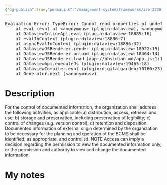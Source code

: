 ```yaml
---
{"dg-publish":true,"permalink":"/management-system/frameworks/iso-22301-2019/iso-22301-2019-7-5-3-2/","tags":["requirement"],"noteIcon":"1"}
---
```



<pre class="dataview dataview-error">Evaluation Error: TypeError: Cannot read properties of undefined (reading 'file')
    at eval (eval at &lt;anonymous&gt; (plugin:dataview), &lt;anonymous&gt;:3:24)
    at DataviewInlineApi.eval (plugin:dataview:18885:16)
    at evalInContext (plugin:dataview:18886:7)
    at asyncEvalInContext (plugin:dataview:18896:32)
    at DataviewJSRenderer.render (plugin:dataview:18922:19)
    at DataviewJSRenderer.onload (plugin:dataview:18464:14)
    at DataviewJSRenderer.load (app://obsidian.md/app.js:1:1214378)
    at DataviewApi.executeJs (plugin:dataview:19465:18)
    at DataviewCompiler.eval (plugin:digitalgarden:10760:23)
    at Generator.next (&lt;anonymous&gt;)</pre>

# Description

For the control of documented information, the organization shall address the following activities, as applicable: a) distribution, access, retrieval and use; b) storage and preservation, including preservation of legibility; c) control of changes (e.g. version control); d) retention and disposition. Documented information of external origin determined by the organization to be necessary for the planning and operation of the BCMS shall be identified, as appropriate, and controlled. NOTE Access can imply a decision regarding the permission to view the documented information only, or the permission and authority to view and change the documented information.

# My notes
